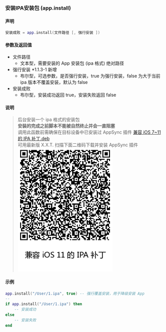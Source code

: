 ### 安装IPA安装包 \(**app\.install**\)


#### 声明
```lua
安装成败 = app.install(文件路径 [, 强行安装 ])
```


#### 参数及返回值
- 文件路径
    - 文本型，需要安装的 App 安装包 (ipa 格式) 绝对路径
- 强行安装 \*1\.1\.3\-1 新增
    - 布尔型，可选参数，是否强行安装，true 为强行安装，false 为大于当前 ipa 版本不覆盖安装，默认为 false
- 安装成败
    - 布尔型，安装成功返回 true，安装失败返回 false


#### 说明
> 后台安装一个 ipa 格式的安装包  
> **安装的完成之前脚本不能被自然终止并会一直阻塞**  
> 调用此函数前需确保在目标设备中已安装过 AppSync 插件 [兼容 iOS 7~11 的 IPA 补丁.deb](https://apt-pages.xxtouch.com/others/%E5%85%BC%E5%AE%B9iOS11%E7%9A%84IPA%E8%A1%A5%E4%B8%81%28app.install%E4%BE%9D%E8%B5%96%29.deb)  
> 可用最新版 X.X.T. 扫描下面二维码下载并安装 AppSync 插件  
> ![兼容 iOS 11 的 IPA 补丁.png](AppSyncUnified.png)  

#### 示例  
```lua
app.install("/User/1.ipa", true) -- 强行覆盖安装，用于降级安装 App
--
if app.install("/User/1.ipa") then
    -- 安装成功
else
    -- 安装失败
end
```

